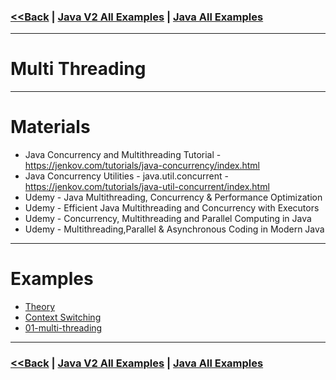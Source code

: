### [<<Back](../README.md) | [Java V2 All Examples](https://github.com/avinashbabudonthu/java/blob/master/java-v2/README.md) | [Java All Examples](https://github.com/avinashbabudonthu/java/blob/master/README.md)
------
# Multi Threading
------
# Materials
* Java Concurrency and Multithreading Tutorial - https://jenkov.com/tutorials/java-concurrency/index.html
* Java Concurrency Utilities - java.util.concurrent - https://jenkov.com/tutorials/java-util-concurrent/index.html
* Udemy - Java Multithreading, Concurrency & Performance Optimization
* Udemy - Efficient Java Multithreading and Concurrency with Executors
* Udemy - Concurrency, Multithreading and Parallel Computing in Java
* Udemy - Multithreading,Parallel & Asynchronous Coding in Modern Java
------
# Examples
* [Theory](files/notes.md)
* [Context Switching](files/context-switching.md)
* [01-multi-threading](01-multi-threading)
------
### [<<Back](../README.md) | [Java V2 All Examples](https://github.com/avinashbabudonthu/java/blob/master/java-v2/README.md) | [Java All Examples](https://github.com/avinashbabudonthu/java/blob/master/README.md)